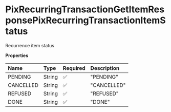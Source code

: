 # PixRecurringTransactionGetItemResponsePixRecurringTransactionItemStatus

Recurrence item status

**Properties**

| Name      | Type   | Required | Description |
| :-------- | :----- | :------- | :---------- |
| PENDING   | String | ✅       | "PENDING"   |
| CANCELLED | String | ✅       | "CANCELLED" |
| REFUSED   | String | ✅       | "REFUSED"   |
| DONE      | String | ✅       | "DONE"      |

<!-- This file was generated by liblab | https://liblab.com/ -->
